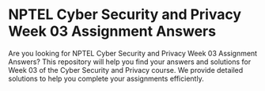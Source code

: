 # NPTEL Cyber Security and Privacy Week 03 Assignment Answers

Are you looking for NPTEL Cyber Security and Privacy Week 03 Assignment Answers? This repository will help you find your answers and solutions for Week 03 of the Cyber Security and Privacy course. We provide detailed solutions to help you complete your assignments efficiently.